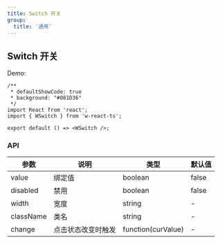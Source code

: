 ```yaml
---
title: Switch 开关
group:
  title: '通用'
---
```


## Switch 开关

Demo:

```tsx
/**
 * defaultShowCode: true
 * background: "#081D36"
 */
import React from 'react';
import { WSwitch } from 'w-react-ts';

export default () => <WSwitch />;
```

### API

| 参数      | 说明               | 类型               | 默认值 |
| --------- | ------------------ | ------------------ | ------ |
| value     | 绑定值             | boolean            | false  |
| disabled  | 禁用               | boolean            | false  |
| width     | 宽度               | string             | -      |
| className | 类名               | string             | -      |
| change    | 点击状态改变时触发 | function(curValue) | -      |
